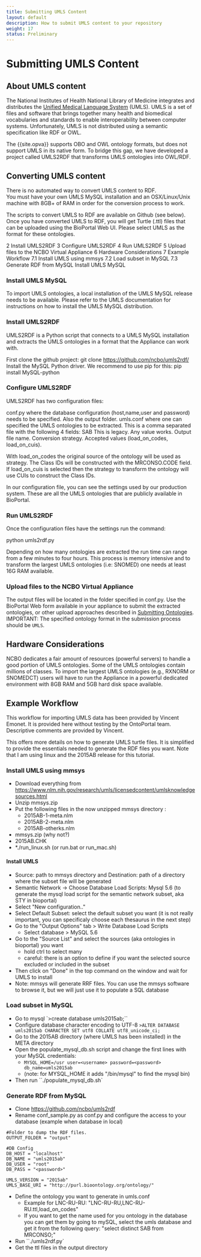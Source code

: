 ```yaml
---
title: Submitting UMLS Content
layout: default
description: How to submit UMLS content to your repository
weight: 17
status: Preliminary
---
```


# Submitting UMLS Content

## About UMLS content

The National Institutes of Health National Library of Medicine 
integrates and distributes the <a href="https://www.nlm.nih.gov/research/umls/index.html">Unified Medical Language System</a> (UMLS). 
UMLS is a set of files and software that brings together many health and biomedical vocabularies and standards to enable interoperability between computer systems. 
Unfortunately, UMLS is not distributed using a semantic specification like RDF or OWL.

The {{site.opva}} supports OBO and OWL ontology formats, 
but does not support UMLS in its native form. 
To bridge this gap, we have developed a project called UMLS2RDF that transforms UMLS ontologies into OWL/RDF.

## Converting UMLS content

There is no automated way to convert UMLS content to RDF.  
You must have your own UMLS MySQL installation 
and an OSX/Linux/Unix machine with 8GB+ of RAM 
in order for the conversion process to work. 

The scripts to convert UMLS to RDF are available on Github (see below).
Once you have converted UMLS to RDF, you will get Turtle (.ttl) files 
that can be uploaded using the BioPortal Web UI. 
Please select UMLS as the format for these ontologies.

2 Install UMLS2RDF
3 Configure UMLS2RDF
4 Run UMLS2RDF
5 Upload files to the NCBO Virtual Appliance
6 Hardware Considerations
7 Example Workflow
7.1 Install UMLS using mmsys
7.2 Load subset in MySQL
7.3 Generate RDF from MySQL
Install UMLS MySQL


### Install UMLS MySQL

To import UMLS ontologies, a local installation of the UMLS MySQL release needs to be available. Please refer to the UMLS documentation for instructions on how to install the UMLS MySQL distribution.

### Install UMLS2RDF

UMLS2RDF is a Python script that connects to a UMLS MySQL installation and extracts the UMLS ontologies in a format that the Appliance can work with.

First clone the github project:
git clone https://github.com/ncbo/umls2rdf/
Install the MySQL Python driver. We recommend to use pip for this:
pip install MySQL-python

### Configure UMLS2RDF
UMLS2RDF has two configuration files:

conf.py where the database configuration (host,name,user and password) needs to be specified. Also the output folder.
umls.conf where one can specified the UMLS ontologies to be extracted. This is a comma separated file with the following 4 fields:
SAB
This is legacy. Any value works.
Output file name.
Conversion strategy. Accepted values (load_on_codes, load_on_cuis).

With load_on_codes the original source of the ontology will be used as strategy. The Class IDs will be constructed with the MRCONSO.CODE field. If load_on_cuis is selected then the strategy to transform the ontology will use CUIs to construct the Class IDs.

In our configuration file, you can see the settings used by our production system. These are all the UMLS ontologies that are publicly available in BioPortal.

### Run UMLS2RDF

Once the configuration files have the settings run the command:

python umls2rdf.py

Depending on how many ontologies are extracted the run time can range from a few minutes to four hours. This process is memory intensive and to transform the largest UMLS ontologies (i.e: SNOMED) one needs at least 16G RAM available.

### Upload files to the NCBO Virtual Appliance
The output files will be located in the folder specified in conf.py. 
Use the BioPortal Web form available in your appliance to submit the extracted ontologies, 
or other upload approaches described in <a href="submitting_ontologies">Submitting Ontologies</a>. 
IMPORTANT: The specified ontology format in the submission process should be `UMLS`.

## Hardware Considerations

NCBO dedicates a fair amount of resources (powerful servers) to handle a good portion of UMLS ontologies. Some of the UMLS ontologies contain millions of classes. To import the largest UMLS ontologies (e.g., RXNORM or SNOMEDCT) users will have to run the Appliance in a powerful dedicated environment with 8GB RAM and 5GB hard disk space available.

## Example Workflow

This workflow for importing UMLS data has been provided by Vincent Emonet. 
It is provided here without testing by the OntoPortal team. 
Descriptive comments are provided by Vincent.

This offers more details on how to generate UMLS turtle files. 
It is simplified to provide the essentials needed to generate the RDF files you want. 
Note that I am using linux and the 2015AB release for this tutorial.

### Install UMLS using mmsys

* Download everything from https://www.nlm.nih.gov/research/umls/licensedcontent/umlsknowledgesources.html
* Unzip mmsys.zip
* Put the following files in the now unzipped mmsys directory :
  * 2015AB-1-meta.nlm
  * 2015AB-2-meta.nlm
  * 2015AB-otherks.nlm
* mmsys.zip (why not?)
* 2015AB.CHK
* *./run_linux.sh (or run.bat or run_mac.sh)

#### Install UMLS

* Source: path to mmsys directory and Destination: path of a directory where the subset file will be generated
* Semantic Network -> Choose Database Load Scripts: Mysql 5.6 (to generate the mysql load script for the semantic network subset, aka STY in bioportal)
* Select "New configuration.."
* Select Default Subset: select the default subset you want (it is not really important, 
you can specificaly choose each thesaurus in the next step)
* Go to the "Output Options" tab > Write Database Load Scripts
  * Select database > MySQL 5.6
* Go to the "Source List" and select the sources (aka ontologies in bioportal) you want
  * hold ctrl to select many
  * careful: there is an option to define if you want the selected source excluded or included in the subset
* Then click on "Done" in the top command on the window and wait for UMLS to install
* Note: mmsys will generate RRF files. You can use the mmsys software to browse it, 
but we will just use it to populate a SQL database

### Load subset in MySQL

* Go to mysql
  `>create database umls2015ab;``
* Configure database character encoding to UTF-8
  `>ALTER DATABASE umls2015ab CHARACTER SET utf8 COLLATE utf8_unicode_ci;`
* Go to the 2015AB directory (where UMLS has been installed) in the META directory
* Open the populate_mysql_db.sh script and change the first lines with your MySQL credentials:
  * `MYSQL_HOME=/usr user=<username> password=<password> db_name=umls2015ab`
  * (note: for MYSQL_HOME it adds "/bin/mysql" to find the mysql bin)
* Then run ``./populate_mysql_db.sh`

### Generate RDF from MySQL

* Clone https://github.com/ncbo/umls2rdf
* Rename conf_sample.py as conf.py and configure the access to your database (example when database in local)

```
#Folder to dump the RDF files.
OUTPUT_FOLDER = "output"

#DB Config
DB_HOST = "localhost"
DB_NAME = "umls2015ab"
DB_USER = "root"
DB_PASS = "<password>"

UMLS_VERSION = "2015ab"
UMLS_BASE_URI = "http://purl.bioontology.org/ontology/"
```

* Define the ontology you want to generate in umls.conf
  * Example for LNC-RU-RU: "LNC-RU-RU,LNC-RU-RU.ttl,load_on_codes"
  * If you want to get the name used for you ontology in the database you can get them by going to mySQL, select the umls database and get it from the following query: "select distinct SAB from MRCONSO;"
* Run ``./umls2rdf.py`
* Get the ttl files in the output directory